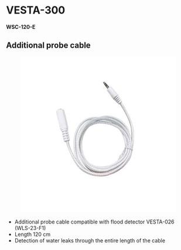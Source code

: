 # VESTA-300

#### WSC-120-E

## Additional probe cable

<figure><img src=".gitbook/assets/image (4).png" alt=""><figcaption></figcaption></figure>

* Additional probe cable compatible with flood detector VESTA-026 (WLS-23-F1)
* Length 120 cm
* Detection of water leaks through the entire length of the cable
